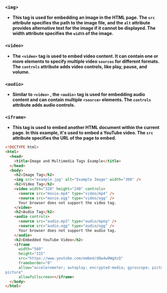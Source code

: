 ### ``<img>``
- **This tag is used for embedding an image in the HTML page. The ``src`` attribute specifies the path to the image file, and the ``alt`` attribute provides alternative text for the image if it cannot be displayed. The width attribute specifies the ``width`` of the image.**

### ``<video>``
- **The ``<video>`` tag is used to embed video content. It can contain one or more <source> elements to specify multiple video ``sources`` for different formats. The ``controls`` attribute adds video controls, like play, pause, and volume.**

### ``<audio>``
- **Similar to ``<video>`` , the ``<audio>`` tag is used for embedding audio content and can contain multiple ``<source>`` elements. The ``controls`` attribute adds audio controls.**

### ``<iframe>``
- **This tag is used to embed another HTML document within the current page. In this example, it's used to embed a YouTube video. The ``src`` attribute specifies the URL of the page to embed.**

```html
<!DOCTYPE html>
<html>
  <head>
    <title>Image and Multimedia Tags Example</title>
  </head>
  <body>
    <h2>Image Tag</h2>
    <img src="example.jpg" alt="Example Image" width="300" />
    <h2>Video Tag</h2>
    <video width="320" height="240" controls>
      <source src="movie.mp4" type="video/mp4" />
      <source src="movie.ogg" type="video/ogg" />
      Your browser does not support the video tag.
    </video>
    <h2>Audio Tag</h2>
    <audio controls>
      <source src="audio.mp3" type="audio/mpeg" />
      <source src="audio.ogg" type="audio/ogg" />
      Your browser does not support the audio tag.
    </audio>
    <h2>Embedded YouTube Video</h2>
    <iframe
      width="560"
      height="315"
      src="https://www.youtube.com/embed/dQw4w9WgXcQ"
      frameborder="0"
      allow="accelerometer; autoplay; encrypted-media; gyroscope; picture-in-
picture"
      allowfullscreen></iframe>
  </body>
</html>
```
